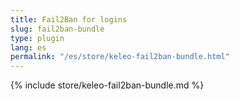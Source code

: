 ```yaml
---
title: Fail2Ban for logins
slug: fail2ban-bundle
type: plugin
lang: es
permalink: "/es/store/keleo-fail2ban-bundle.html"
---
```


{% include store/keleo-fail2ban-bundle.md %}
